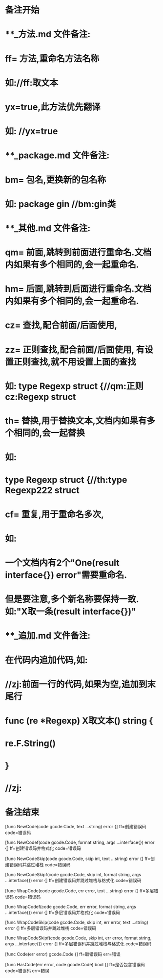 # 备注开始
# **_方法.md 文件备注:
# ff= 方法,重命名方法名称
# 如://ff:取文本
#
# yx=true,此方法优先翻译
# 如: //yx=true

# **_package.md 文件备注:
# bm= 包名,更换新的包名称 
# 如: package gin //bm:gin类

# **_其他.md 文件备注:
# qm= 前面,跳转到前面进行重命名.文档内如果有多个相同的,会一起重命名.
# hm= 后面,跳转到后面进行重命名.文档内如果有多个相同的,会一起重命名.
# cz= 查找,配合前面/后面使用,
# zz= 正则查找,配合前面/后面使用, 有设置正则查找,就不用设置上面的查找
# 如: type Regexp struct {//qm:正则 cz:Regexp struct
#
# th= 替换,用于替换文本,文档内如果有多个相同的,会一起替换
# 如:
# type Regexp struct {//th:type Regexp222 struct
#
# cf= 重复,用于重命名多次,
# 如: 
# 一个文档内有2个"One(result interface{}) error"需要重命名.
# 但是要注意,多个新名称要保持一致. 如:"X取一条(result interface{})"

# **_追加.md 文件备注:
# 在代码内追加代码,如:
# //zj:前面一行的代码,如果为空,追加到末尾行
# func (re *Regexp) X取文本() string { 
# re.F.String()
# }
# //zj:
# 备注结束

[func NewCode(code gcode.Code, text ...string) error {]
ff=创建错误码
code=错误码

[func NewCodef(code gcode.Code, format string, args ...interface{}) error {]
ff=创建错误码并格式化
code=错误码

[func NewCodeSkip(code gcode.Code, skip int, text ...string) error {]
ff=创建错误码并跳过堆栈
code=错误码

[func NewCodeSkipf(code gcode.Code, skip int, format string, args ...interface{}) error {]
ff=创建错误码并跳过堆栈与格式化
code=错误码

[func WrapCode(code gcode.Code, err error, text ...string) error {]
ff=多层错误码
code=错误码

[func WrapCodef(code gcode.Code, err error, format string, args ...interface{}) error {]
ff=多层错误码并格式化
code=错误码

[func WrapCodeSkip(code gcode.Code, skip int, err error, text ...string) error {]
ff=多层错误码并跳过堆栈
code=错误码

[func WrapCodeSkipf(code gcode.Code, skip int, err error, format string, args ...interface{}) error {]
ff=多层错误码并跳过堆栈与格式化
code=错误码

[func Code(err error) gcode.Code {]
ff=取错误码
err=错误

[func HasCode(err error, code gcode.Code) bool {]
ff=是否包含错误码
code=错误码
err=错误
